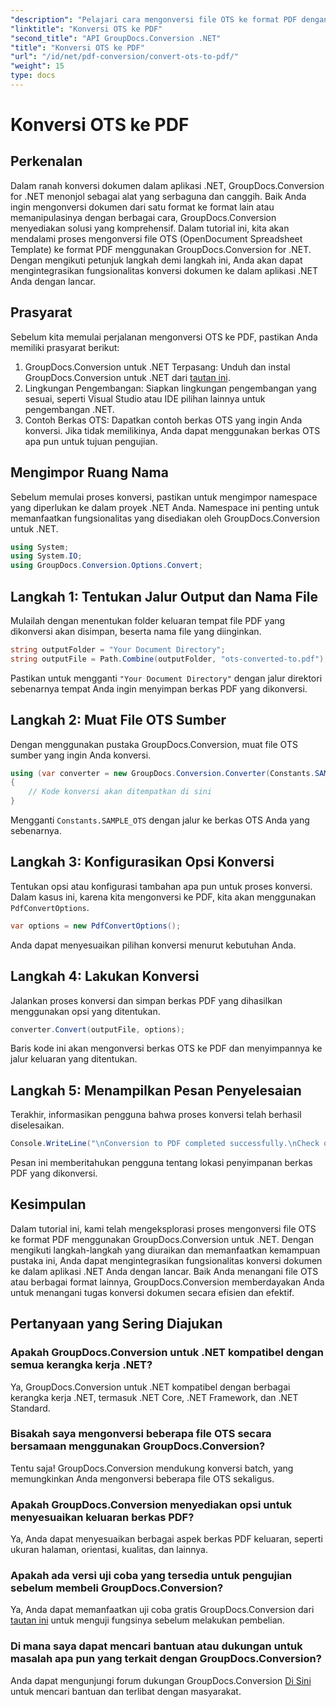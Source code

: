 ```yaml
---
"description": "Pelajari cara mengonversi file OTS ke format PDF dengan mudah menggunakan GroupDocs.Conversion for .NET. Tutorial langkah demi langkah disertakan."
"linktitle": "Konversi OTS ke PDF"
"second_title": "API GroupDocs.Conversion .NET"
"title": "Konversi OTS ke PDF"
"url": "/id/net/pdf-conversion/convert-ots-to-pdf/"
"weight": 15
type: docs
---
```

# Konversi OTS ke PDF

## Perkenalan
Dalam ranah konversi dokumen dalam aplikasi .NET, GroupDocs.Conversion for .NET menonjol sebagai alat yang serbaguna dan canggih. Baik Anda ingin mengonversi dokumen dari satu format ke format lain atau memanipulasinya dengan berbagai cara, GroupDocs.Conversion menyediakan solusi yang komprehensif. Dalam tutorial ini, kita akan mendalami proses mengonversi file OTS (OpenDocument Spreadsheet Template) ke format PDF menggunakan GroupDocs.Conversion for .NET. Dengan mengikuti petunjuk langkah demi langkah ini, Anda akan dapat mengintegrasikan fungsionalitas konversi dokumen ke dalam aplikasi .NET Anda dengan lancar.
## Prasyarat
Sebelum kita memulai perjalanan mengonversi OTS ke PDF, pastikan Anda memiliki prasyarat berikut:
1. GroupDocs.Conversion untuk .NET Terpasang: Unduh dan instal GroupDocs.Conversion untuk .NET dari [tautan ini](https://releases.groupdocs.com/conversion/net/).
2. Lingkungan Pengembangan: Siapkan lingkungan pengembangan yang sesuai, seperti Visual Studio atau IDE pilihan lainnya untuk pengembangan .NET.
3. Contoh Berkas OTS: Dapatkan contoh berkas OTS yang ingin Anda konversi. Jika tidak memilikinya, Anda dapat menggunakan berkas OTS apa pun untuk tujuan pengujian.

## Mengimpor Ruang Nama
Sebelum memulai proses konversi, pastikan untuk mengimpor namespace yang diperlukan ke dalam proyek .NET Anda. Namespace ini penting untuk memanfaatkan fungsionalitas yang disediakan oleh GroupDocs.Conversion untuk .NET.
```csharp
using System;
using System.IO;
using GroupDocs.Conversion.Options.Convert;
```
## Langkah 1: Tentukan Jalur Output dan Nama File
Mulailah dengan menentukan folder keluaran tempat file PDF yang dikonversi akan disimpan, beserta nama file yang diinginkan.
```csharp
string outputFolder = "Your Document Directory";
string outputFile = Path.Combine(outputFolder, "ots-converted-to.pdf");
```
Pastikan untuk mengganti `"Your Document Directory"` dengan jalur direktori sebenarnya tempat Anda ingin menyimpan berkas PDF yang dikonversi.
## Langkah 2: Muat File OTS Sumber
Dengan menggunakan pustaka GroupDocs.Conversion, muat file OTS sumber yang ingin Anda konversi.
```csharp
using (var converter = new GroupDocs.Conversion.Converter(Constants.SAMPLE_OTS))
{
    // Kode konversi akan ditempatkan di sini
}
```
Mengganti `Constants.SAMPLE_OTS` dengan jalur ke berkas OTS Anda yang sebenarnya.
## Langkah 3: Konfigurasikan Opsi Konversi
Tentukan opsi atau konfigurasi tambahan apa pun untuk proses konversi. Dalam kasus ini, karena kita mengonversi ke PDF, kita akan menggunakan `PdfConvertOptions`.
```csharp
var options = new PdfConvertOptions();
```
Anda dapat menyesuaikan pilihan konversi menurut kebutuhan Anda.
## Langkah 4: Lakukan Konversi
Jalankan proses konversi dan simpan berkas PDF yang dihasilkan menggunakan opsi yang ditentukan.
```csharp
converter.Convert(outputFile, options);
```
Baris kode ini akan mengonversi berkas OTS ke PDF dan menyimpannya ke jalur keluaran yang ditentukan.
## Langkah 5: Menampilkan Pesan Penyelesaian
Terakhir, informasikan pengguna bahwa proses konversi telah berhasil diselesaikan.
```csharp
Console.WriteLine("\nConversion to PDF completed successfully.\nCheck output in {0}", outputFolder);
```
Pesan ini memberitahukan pengguna tentang lokasi penyimpanan berkas PDF yang dikonversi.

## Kesimpulan
Dalam tutorial ini, kami telah mengeksplorasi proses mengonversi file OTS ke format PDF menggunakan GroupDocs.Conversion untuk .NET. Dengan mengikuti langkah-langkah yang diuraikan dan memanfaatkan kemampuan pustaka ini, Anda dapat mengintegrasikan fungsionalitas konversi dokumen ke dalam aplikasi .NET Anda dengan lancar. Baik Anda menangani file OTS atau berbagai format lainnya, GroupDocs.Conversion memberdayakan Anda untuk menangani tugas konversi dokumen secara efisien dan efektif.
## Pertanyaan yang Sering Diajukan
### Apakah GroupDocs.Conversion untuk .NET kompatibel dengan semua kerangka kerja .NET?
Ya, GroupDocs.Conversion untuk .NET kompatibel dengan berbagai kerangka kerja .NET, termasuk .NET Core, .NET Framework, dan .NET Standard.
### Bisakah saya mengonversi beberapa file OTS secara bersamaan menggunakan GroupDocs.Conversion?
Tentu saja! GroupDocs.Conversion mendukung konversi batch, yang memungkinkan Anda mengonversi beberapa file OTS sekaligus.
### Apakah GroupDocs.Conversion menyediakan opsi untuk menyesuaikan keluaran berkas PDF?
Ya, Anda dapat menyesuaikan berbagai aspek berkas PDF keluaran, seperti ukuran halaman, orientasi, kualitas, dan lainnya.
### Apakah ada versi uji coba yang tersedia untuk pengujian sebelum membeli GroupDocs.Conversion?
Ya, Anda dapat memanfaatkan uji coba gratis GroupDocs.Conversion dari [tautan ini](https://releases.groupdocs.com/) untuk menguji fungsinya sebelum melakukan pembelian.
### Di mana saya dapat mencari bantuan atau dukungan untuk masalah apa pun yang terkait dengan GroupDocs.Conversion?
Anda dapat mengunjungi forum dukungan GroupDocs.Conversion [Di Sini](https://forum.groupdocs.com/c/conversion/11) untuk mencari bantuan dan terlibat dengan masyarakat.